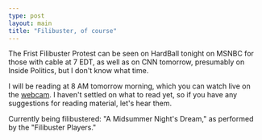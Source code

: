 ```yaml
---
type: post
layout: main
title: "Filibuster, of course"
---
```

The Frist Filibuster Protest can be seen on HardBall tonight on MSNBC for
those with cable at 7 EDT, as well as on CNN tomorrow, presumably on Inside
Politics, but I don't know what time.

  
I will be reading at 8 AM tomorrow morning, which you can watch live on the
[webcam](http://www.filibusterfrist.com). I haven't settled on what to read
yet, so if you have any suggestions for reading material, let's hear them.

  
Currently being filibustered: "A Midsummer Night's Dream," as performed by the
"Filibuster Players."

